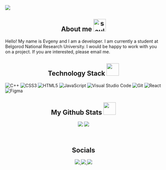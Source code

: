 <img src="https://i.pinimg.com/originals/2c/0e/9e/2c0e9ed04ed613c8b40468ad7c36e74a.jpg"  />

<h2 align="center">About me <img src="https://cdn3.emoji.gg/emojis/9014-saulmoment.png" width="40px" height="40px" alt="saulmoment"></h2>

<p>
Hello! My name is Evgeny and I am a developer. I am currently a student at Belgorod National Research University. I would be happy to work with you on a project. If you are interested, please email me. 

</p>

<h2 align="center">Technology Stack <img src="https://cdn3.emoji.gg/emojis/8104-walter-dog.png" width="40"></h2>

<p align="center"> 
 
  ![C++](https://img.shields.io/badge/c++-%2300599C.svg?style=for-the-badge&logo=c%2B%2B&logoColor=white)
  ![CSS3](https://img.shields.io/badge/css3-%231572B6.svg?style=for-the-badge&logo=css3&logoColor=white)
  ![HTML5](https://img.shields.io/badge/html5-%23E34F26.svg?style=for-the-badge&logo=html5&logoColor=white)
  ![JavaScript](https://img.shields.io/badge/javascript-%23323330.svg?style=for-the-badge&logo=javascript&logoColor=%23F7DF1E)
  ![Visual Studio Code](https://img.shields.io/badge/Visual%20Studio%20Code-0078d7.svg?style=for-the-badge&logo=visual-studio-code&logoColor=white)
  ![Git](https://img.shields.io/badge/git-%23F05033.svg?style=for-the-badge&logo=git&logoColor=white)
  ![React](https://img.shields.io/badge/react-%2320232a.svg?style=for-the-badge&logo=react&logoColor=%2361DAFB)
  ![Figma](https://img.shields.io/badge/figma-%23F24E1E.svg?style=for-the-badge&logo=figma&logoColor=white)
 
</p>

<h2 align="center"> My Github Stats <img src="https://cdn3.emoji.gg/emojis/8135-ghost-mw2.png" width="40px" height="40px"></h2>

<p align = "center">
  <img  src = "https://github-readme-stats.vercel.app/api?username=KenieEX&show_icons=true&theme=radical&line_height=27">
  <img src = "https://github-readme-stats.vercel.app/api/top-langs/?username=KenieEX&theme=radical">
</p>

<br/>

<h2 align="center">Socials</h2>

<p align="center">
 
 <a href="mailto: roflendler@gmail.com"/>
 <img src="https://img.shields.io/badge/Gmail-D14836?style=for-the-badge&logo=gmail&logoColor=white&link=mailto:roflendler@gmail.com"/>
</a>
 
  <a href="https://twitter.com/ClownGlock">
 <img src="https://img.shields.io/badge/Twitter-%231DA1F2.svg?style=for-the-badge&logo=Twitter&logoColor=white&link=https://twitter.com/ClownGlock"/>
</a>

<a href="https://discordapp.com/users/401821618084773910">
 <img src="https://img.shields.io/badge/Discord-%235865F2.svg?style=for-the-badge&logo=discord&logoColor=white&link=https://discordapp.com/users/401821618084773910"/>
</a>
  
  
 </p>

